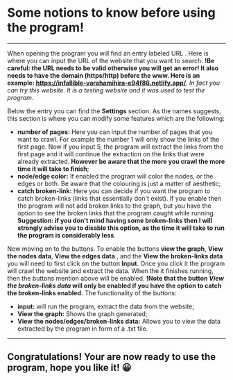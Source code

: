 # Some notions to know before using the program!
---
When opening the program you will find an entry labeled URL . Here is where you can input the URL of the website that you want to search. **!Be careful: the URL needs to be valid otherwise you will get an error! It also needs to have the domain (https/http) before the www. Here is an example: https://infallible-varahamihira-e94f86.netlify.app/**. *In fact you can try this website. It is a testing website and it was used to test the program.*

Below the entry you can find the **Settings** section. As the names suggests, this section is where you can modify some features which are the following: 
* **number of pages:** Here you can input the number of pages that you want to crawl. For example the number 1 will only show the links of the first page. Now if you input 5, the program will extract the links from the first page and it will continue the extraction on the links that were already extracted. **However be aware that the more you crawl the more time it will take to finish**;
* **node/edge color:** If enabled the program will color the nodes, or the edges or both. Be aware that the colouring is just a matter of aesthetic;
* **catch broken-link:** Here you can decide if you want the program to catch broken-links (links that essentially don't exist). If you enable then the program will not add broken links to the graph, but you have the option to see the broken links that the program caught while running. **Suggestion: if you don't mind having some broken-links then I will strongly advise you to disable this option, as the time it will take to run the program is considerably less**.

Now moving on to the buttons. To enable the buttons **view the graph**, **View the nodes data**, **View the edges data** , and the **View the broken-links data** you will need to first click on the button **Input**. Once you click it the program will crawl the website and extract the data. When the it finishes running, then the buttons mention above will be enabled. **!Note that the button *View the broken-links data* will only be enabled if you have the option to catch the broken-links enabled.**
The functionality of the buttons: 
* **input:** will run the program, extract the data from the website;
* **View the graph:** Shows the graph generated;
* **View the nodes/edges/broken-links data:** Allows you to view the data extracted by the program in form of a .txt file.

---
## Congratulations! Your are now ready to use the program, hope you like it! 😀